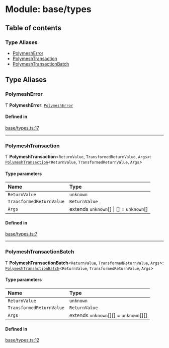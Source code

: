 # Module: base/types

## Table of contents

### Type Aliases

- [PolymeshError](../wiki/base.types#polymesherror)
- [PolymeshTransaction](../wiki/base.types#polymeshtransaction)
- [PolymeshTransactionBatch](../wiki/base.types#polymeshtransactionbatch)

## Type Aliases

### PolymeshError

Ƭ **PolymeshError**: [`PolymeshError`](../wiki/base.PolymeshError.PolymeshError)

#### Defined in

[base/types.ts:17](https://github.com/PolymeshAssociation/polymesh-sdk/blob/16e8c2ca/src/base/types.ts#L17)

___

### PolymeshTransaction

Ƭ **PolymeshTransaction**<`ReturnValue`, `TransformedReturnValue`, `Args`\>: [`PolymeshTransaction`](../wiki/base.PolymeshTransaction.PolymeshTransaction)<`ReturnValue`, `TransformedReturnValue`, `Args`\>

#### Type parameters

| Name | Type |
| :------ | :------ |
| `ReturnValue` | `unknown` |
| `TransformedReturnValue` | `ReturnValue` |
| `Args` | extends `unknown`[] \| [] = `unknown`[] |

#### Defined in

[base/types.ts:7](https://github.com/PolymeshAssociation/polymesh-sdk/blob/16e8c2ca/src/base/types.ts#L7)

___

### PolymeshTransactionBatch

Ƭ **PolymeshTransactionBatch**<`ReturnValue`, `TransformedReturnValue`, `Args`\>: [`PolymeshTransactionBatch`](../wiki/base.PolymeshTransactionBatch.PolymeshTransactionBatch)<`ReturnValue`, `TransformedReturnValue`, `Args`\>

#### Type parameters

| Name | Type |
| :------ | :------ |
| `ReturnValue` | `unknown` |
| `TransformedReturnValue` | `ReturnValue` |
| `Args` | extends `unknown`[][] = `unknown`[][] |

#### Defined in

[base/types.ts:12](https://github.com/PolymeshAssociation/polymesh-sdk/blob/16e8c2ca/src/base/types.ts#L12)

